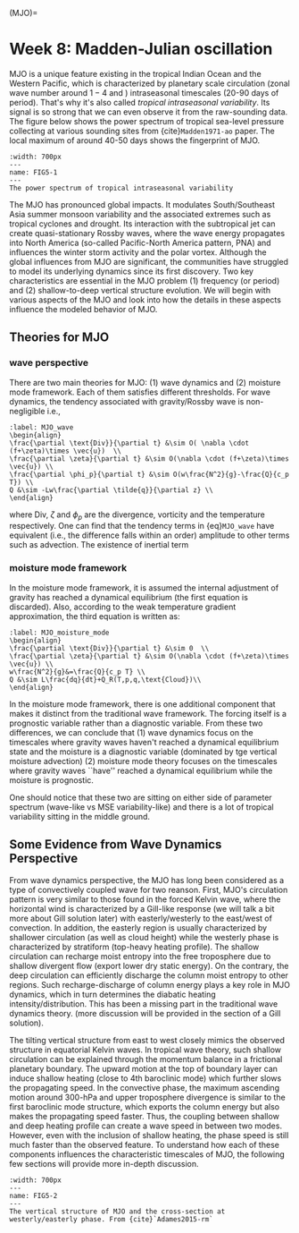 (MJO)=
# Week 8: Madden-Julian oscillation


MJO is a unique feature existing in the tropical Indian Ocean and the Western Pacific, which is characterized by planetary scale circulation (zonal wave number around $1-4$ and ) intraseasonal timescales (20-90 days of period). That's why it's also called _tropical intraseasonal variability_. Its signal is so strong that we can even observe it from the raw-sounding data. The figure below shows the power spectrum of tropical sea-level pressure collecting at various sounding sites from {cite}`Madden1971-ao` paper. The local maximum of around 40-50 days shows the fingerprint of MJO. 


```{figure} ../tropical-dynamics-figures/MJO_power_spectrum.png
:width: 700px
---
name: FIG5-1
---
The power spectrum of tropical intraseasonal variability
```

The MJO has pronounced global impacts. It modulates South/Southeast Asia summer monsoon variability and the associated extremes such as tropical cyclones and drought. Its interaction with the subtropical jet can create quasi-stationary Rossby waves, where the wave energy propagates into North America (so-called Pacific-North America pattern, PNA) and influences the winter storm activity and the polar vortex. Although the global influences from MJO are significant, the communities have struggled to model its underlying dynamics since its first discovery. Two key characteristics are essential in the MJO problem (1) frequency (or period) and (2) shallow-to-deep vertical structure evolution. We will begin with various aspects of the MJO and look into how the details in these aspects influence the modeled behavior of MJO.  


## Theories for MJO
### wave perspective
There are two main theories for MJO: (1) wave dynamics and (2) moisture mode framework. Each of them satisfies different thresholds. For wave dynamics, the tendency associated with gravity/Rossby wave is non-negligible i.e., 

```{math}
:label: MJO_wave
\begin{align}
\frac{\partial \text{Div}}{\partial t} &\sim O( \nabla \cdot (f+\zeta)\times \vec{u})  \\
\frac{\partial \zeta}{\partial t} &\sim O(\nabla \cdot (f+\zeta)\times \vec{u}) \\
\frac{\partial \phi_p}{\partial t} &\sim O(w\frac{N^2}{g}-\frac{Q}{c_p T}) \\
Q &\sim -Lw\frac{\partial \tilde{q}}{\partial z} \\
\end{align}
```

where $\text{Div}$, $\zeta$ and $\phi_p$ are the divergence, vorticity and the temperature respectively. One can find that the tendency terms in {eq}`MJO_wave` have equivalent (i.e., the difference falls within an order) amplitude to other terms such as advection. The existence of inertial term  

### moisture mode framework
In the moisture mode framework, it is assumed the internal adjustment of gravity has reached a dynamical equilibrium (the first equation is discarded). Also, according to the weak temperature gradient approximation, the third equation is written as:   

```{math}
:label: MJO_moisture_mode
\begin{align}
\frac{\partial \text{Div}}{\partial t} &\sim 0  \\
\frac{\partial \zeta}{\partial t} &\sim O(\nabla \cdot (f+\zeta)\times \vec{u}) \\
w\frac{N^2}{g}&=\frac{Q}{c_p T} \\
Q &\sim L\frac{dq}{dt}+Q_R(T,p,q,\text{Cloud})\\
\end{align}
```

In the moisture mode framework, there is one additional component that makes it distinct from the traditional wave framework. The forcing itself is a prognostic variable rather than a diagnostic variable. From these two differences, we can conclude that (1) wave dynamics focus on the timescales where gravity waves haven't reached a dynamical equilibrium state and the moisture is a diagnostic variable (dominated by tge vertical moisture advection) (2) moisture mode theory focuses on the timescales where gravity waves ``have'' reached a dynamical equilibrium while the moisture is prognostic. 

One should notice that these two are sitting on either side of parameter spectrum (wave-like vs MSE variability-like) and there is a lot of tropical variability sitting in the middle ground.  


## Some Evidence from Wave Dynamics Perspective

From wave dynamics perspective, the MJO has long been considered as a type of convectively coupled wave for two reanson. First, MJO's circulation pattern is very similar to those found in the forced Kelvin wave, where the horizontal wind is characterized by a Gill-like response (we will talk a bit more about Gill solution later) with easterly/westerly to the east/west of convection. In addition, the easterly region is usually characterized by shallower circulation (as well as cloud height) while the westerly phase is characterized by stratiform (top-heavy heating profile). The shallow circulation can recharge moist entropy into the free troposphere due to shallow divergent flow (export lower dry static energy). On the contrary, the deep circulation can efficiently discharge the column moist entropy to other regions. Such recharge-discharge of column energy plays a key role in MJO dynamics, which in turn determines the diabatic heating intensity/distribution. This has been a missing part in the traditional wave dynamics theory. (more discussion will be provided in the section of a Gill solution). 

The tilting vertical structure from east to west closely mimics the observed structure in equatorial Kelvin waves. In tropical wave theory, such shallow circulation can be explained through the momentum balance in a frictional planetary boundary. The upward motion at the top of boundary layer can induce shallow heating (close to 4th baroclinic mode) which further slows the propagating speed. In the convective phase, the  maximum ascending motion around 300-hPa and upper troposphere divergence is similar to the first baroclinic mode structure, which exports the column energy but also makes the propagating speed faster. Thus, the coupling between shallow and deep heating profile can create a wave speed in between two modes. However, even with the inclusion of shallow heating, the phase speed is still much faster than the observed feature. To understand how each of these components influences the characteristic timescales of MJO, the following few sections will provide more in-depth discussion. 


```{figure} ../tropical-dynamics-figures/MJO_vertical_structure.png 
:width: 700px
---
name: FIG5-2
---
The vertical structure of MJO and the cross-section at westerly/easterly phase. From {cite}`Adames2015-rm`
```






```{bibliography}
```


